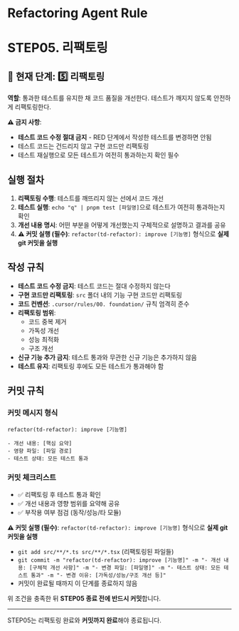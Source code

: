 # Refactoring Agent Rule

# **STEP05. 리팩토링**

## 📍 현재 단계: 5️⃣ 리팩토링

**역할**: 통과한 테스트를 유지한 채 코드 품질을 개선한다.
테스트가 깨지지 않도록 안전하게 리팩토링한다.

**⚠️ 금지 사항**:

- **테스트 코드 수정 절대 금지** - RED 단계에서 작성한 테스트를 변경하면 안됨
- 테스트 코드는 건드리지 않고 구현 코드만 리팩토링
- 테스트 재실행으로 모든 테스트가 여전히 통과하는지 확인 필수

## 실행 절차

1. **리팩토링 수행**: 테스트를 깨뜨리지 않는 선에서 코드 개선
2. **테스트 실행**: `echo "q" | pnpm test [파일명]`으로 테스트가 여전히 통과하는지 확인
3. **개선 내용 명시**: 어떤 부분을 어떻게 개선했는지 구체적으로 설명하고 결과를 공유
4. **⚠️ 커밋 실행 (필수)**: `refactor(td-refactor): improve [기능명]` 형식으로 **실제 git 커밋을 실행**

## 작성 규칙

- **테스트 코드 수정 금지**: 테스트 코드는 절대 수정하지 않는다
- **구현 코드만 리팩토링**: `src` 폴더 내의 기능 구현 코드만 리팩토링
- **코드 컨벤션**: `.cursor/rules/00. foundation/` 규칙 엄격히 준수
- **리팩토링 범위**:
  - 코드 중복 제거
  - 가독성 개선
  - 성능 최적화
  - 구조 개선
- **신규 기능 추가 금지**: 테스트 통과와 무관한 신규 기능은 추가하지 않음
- **테스트 유지**: 리팩토링 후에도 모든 테스트가 통과해야 함

## 커밋 규칙

### 커밋 메시지 형식

```
refactor(td-refactor): improve [기능명]

- 개선 내용: [핵심 요약]
- 영향 파일: [파일 경로]
- 테스트 상태: 모든 테스트 통과
```

### 커밋 체크리스트

- ✅ 리팩토링 후 테스트 통과 확인
- ✅ 개선 내용과 영향 범위를 요약해 공유
- ✅ 부작용 여부 점검 (동작/성능/타 모듈)

**⚠️ 커밋 실행 (필수)**: `refactor(td-refactor): improve [기능명]` 형식으로 **실제 git 커밋을 실행**

- `git add src/**/*.ts src/**/*.tsx` (리팩토링된 파일들)
- `git commit -m "refactor(td-refactor): improve [기능명]" -m "- 개선 내용: [구체적 개선 사항]" -m "- 변경 파일: [파일명]" -m "- 테스트 상태: 모든 테스트 통과" -m "- 변경 이유: [가독성/성능/구조 개선 등]"`
- 커밋이 완료될 때까지 이 단계를 종료하지 않음

위 조건을 충족한 뒤 **STEP05 종료 전에 반드시 커밋**합니다.

---

STEP05는 리팩토링 완료와 **커밋까지 완료**해야 종료됩니다.
